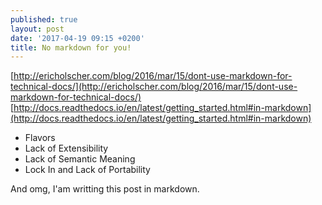 ```yaml
---
published: true
layout: post
date: '2017-04-19 09:15 +0200'
title: No markdown for you!
---
```

[http://ericholscher.com/blog/2016/mar/15/dont-use-markdown-for-technical-docs/](http://ericholscher.com/blog/2016/mar/15/dont-use-markdown-for-technical-docs/)  
[http://docs.readthedocs.io/en/latest/getting_started.html#in-markdown](http://docs.readthedocs.io/en/latest/getting_started.html#in-markdown)  

- Flavors
- Lack of Extensibility
- Lack of Semantic Meaning
- Lock In and Lack of Portability

And omg, I'am writting this post in markdown.
